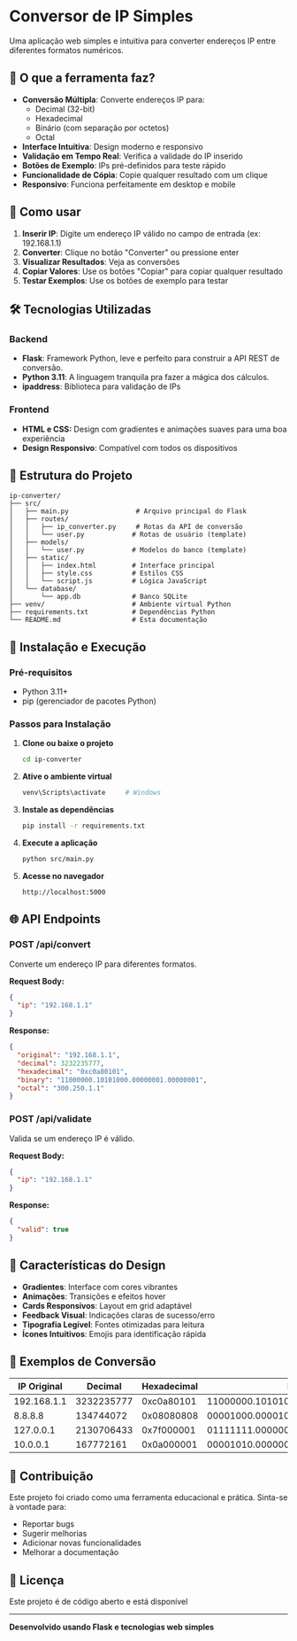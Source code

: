 # Conversor de IP Simples

Uma aplicação web simples e intuitiva para converter endereços IP entre diferentes formatos numéricos.

## 🌟 O que a ferramenta faz?

- **Conversão Múltipla**: Converte endereços IP para:
  - Decimal (32-bit)
  - Hexadecimal
  - Binário (com separação por octetos)
  - Octal
- **Interface Intuitiva**: Design moderno e responsivo
- **Validação em Tempo Real**: Verifica a validade do IP inserido
- **Botões de Exemplo**: IPs pré-definidos para teste rápido
- **Funcionalidade de Cópia**: Copie qualquer resultado com um clique
- **Responsivo**: Funciona perfeitamente em desktop e mobile

## 🚀 Como usar

1. **Inserir IP**: Digite um endereço IP válido no campo de entrada (ex: 192.168.1.1)
2. **Converter**: Clique no botão "Converter" ou pressione enter
3. **Visualizar Resultados**: Veja as conversões
4. **Copiar Valores**: Use os botões "Copiar" para copiar qualquer resultado
5. **Testar Exemplos**: Use os botões de exemplo para testar 

## 🛠️ Tecnologias Utilizadas

### Backend
- **Flask**: Framework Python, leve e perfeito para construir a API REST de conversão.
- **Python 3.11**: A linguagem tranquila pra fazer a mágica dos cálculos.
- **ipaddress**: Biblioteca para validação de IPs

### Frontend
- **HTML e CSS:** Design com gradientes e animações suaves para uma boa experiência
- **Design Responsivo**: Compatível com todos os dispositivos

## 📁 Estrutura do Projeto

```
ip-converter/
├── src/
│   ├── main.py                 # Arquivo principal do Flask
│   ├── routes/
│   │   ├── ip_converter.py     # Rotas da API de conversão
│   │   └── user.py            # Rotas de usuário (template)
│   ├── models/
│   │   └── user.py            # Modelos do banco (template)
│   ├── static/
│   │   ├── index.html         # Interface principal
│   │   ├── style.css          # Estilos CSS
│   │   └── script.js          # Lógica JavaScript
│   └── database/
│       └── app.db             # Banco SQLite
├── venv/                      # Ambiente virtual Python
├── requirements.txt           # Dependências Python
└── README.md                  # Esta documentação
```

## 🔧 Instalação e Execução

### Pré-requisitos
- Python 3.11+
- pip (gerenciador de pacotes Python)

### Passos para Instalação

1. **Clone ou baixe o projeto**
   ```bash
   cd ip-converter
   ```

2. **Ative o ambiente virtual**
   ```bash
   venv\Scripts\activate     # Windows
   ```

3. **Instale as dependências**
   ```bash
   pip install -r requirements.txt
   ```

4. **Execute a aplicação**
   ```bash
   python src/main.py
   ```

5. **Acesse no navegador**
   ```
   http://localhost:5000
   ```

## 🌐 API Endpoints

### POST /api/convert
Converte um endereço IP para diferentes formatos.

**Request Body:**
```json
{
  "ip": "192.168.1.1"
}
```

**Response:**
```json
{
  "original": "192.168.1.1",
  "decimal": 3232235777,
  "hexadecimal": "0xc0a80101",
  "binary": "11000000.10101000.00000001.00000001",
  "octal": "300.250.1.1"
}
```

### POST /api/validate
Valida se um endereço IP é válido.

**Request Body:**
```json
{
  "ip": "192.168.1.1"
}
```

**Response:**
```json
{
  "valid": true
}
```

## 🎨 Características do Design

- **Gradientes**: Interface com cores vibrantes
- **Animações**: Transições e efeitos hover
- **Cards Responsivos**: Layout em grid adaptável
- **Feedback Visual**: Indicações claras de sucesso/erro
- **Tipografia Legível**: Fontes otimizadas para leitura
- **Ícones Intuitivos**: Emojis para identificação rápida

## 🧮 Exemplos de Conversão

| IP Original | Decimal | Hexadecimal | Binário | Octal |
|-------------|---------|-------------|---------|-------|
| 192.168.1.1 | 3232235777 | 0xc0a80101 | 11000000.10101000.00000001.00000001 | 300.250.1.1 |
| 8.8.8.8 | 134744072 | 0x08080808 | 00001000.00001000.00001000.00001000 | 10.10.10.10 |
| 127.0.0.1 | 2130706433 | 0x7f000001 | 01111111.00000000.00000000.00000001 | 177.0.0.1 |
| 10.0.0.1 | 167772161 | 0x0a000001 | 00001010.00000000.00000000.00000001 | 12.0.0.1 |



## 🤝 Contribuição

Este projeto foi criado como uma ferramenta educacional e prática. Sinta-se à vontade para:
- Reportar bugs
- Sugerir melhorias
- Adicionar novas funcionalidades
- Melhorar a documentação

## 📄 Licença

Este projeto é de código aberto e está disponível

---

**Desenvolvido usando Flask e tecnologias web simples**

